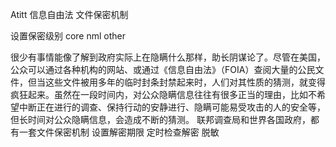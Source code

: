 Atitt   信息自由法  文件保密机制


设置保密级别 core  nml  other


很少有事情能像了解到政府实际上在隐瞒什么那样，助长阴谋论了。尽管在美国，公众可以通过各种机构的网站、或通过《信息自由法》（FOIA）查阅大量的公民文件，但当这些文件被用多年的临时封条封禁起来时，人们对其性质的猜测，就变得疯狂起来。虽然在一段时间内，对公众隐瞒信息往往有很多正当的理由，比如不希望中断正在进行的调查、保持行动的安静进行、隐瞒可能易受攻击的人的安全等，但长时间对公众隐瞒信息，会造成不断的猜测。
联邦调查局和世界各国政府，都有一套文件保密机制
设置解密期限  定时检查解密
脱敏


